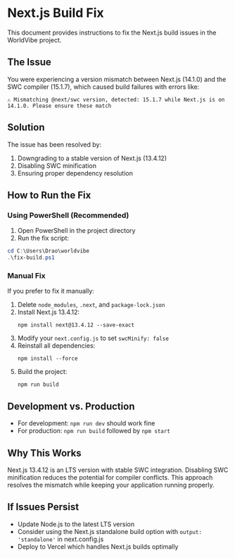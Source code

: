 # Next.js Build Fix

This document provides instructions to fix the Next.js build issues in the WorldVibe project.

## The Issue

You were experiencing a version mismatch between Next.js (14.1.0) and the SWC compiler (15.1.7), which caused build failures with errors like:

```
⚠ Mismatching @next/swc version, detected: 15.1.7 while Next.js is on 14.1.0. Please ensure these match
```

## Solution

The issue has been resolved by:

1. Downgrading to a stable version of Next.js (13.4.12)
2. Disabling SWC minification
3. Ensuring proper dependency resolution

## How to Run the Fix

### Using PowerShell (Recommended)

1. Open PowerShell in the project directory
2. Run the fix script:

```powershell
cd C:\Users\Drao\worldvibe
.\fix-build.ps1
```

### Manual Fix

If you prefer to fix it manually:

1. Delete `node_modules`, `.next`, and `package-lock.json`
2. Install Next.js 13.4.12:
   ```
   npm install next@13.4.12 --save-exact
   ```
3. Modify your `next.config.js` to set `swcMinify: false`
4. Reinstall all dependencies:
   ```
   npm install --force
   ```
5. Build the project:
   ```
   npm run build
   ```

## Development vs. Production

- For development: `npm run dev` should work fine
- For production: `npm run build` followed by `npm start`

## Why This Works

Next.js 13.4.12 is an LTS version with stable SWC integration. Disabling SWC minification reduces the potential for compiler conflicts. This approach resolves the mismatch while keeping your application running properly.

## If Issues Persist

- Update Node.js to the latest LTS version
- Consider using the Next.js standalone build option with `output: 'standalone'` in next.config.js
- Deploy to Vercel which handles Next.js builds optimally